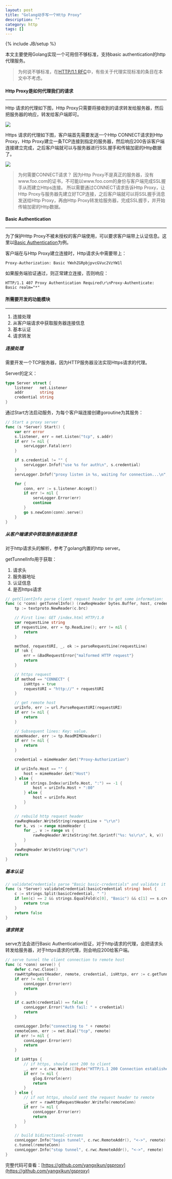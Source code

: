```yaml
---
layout: post
title: "Golang动手写一个Http Proxy"
description: ""
category: http
tags: []
---
```

{% include JB/setup %}

本文主要使用Golang实现一个可用但不够标准，支持basic authentication的http代理服务。

> 为何说不够标准，在[HTTP/1.1 RFC](https://tools.ietf.org/html/rfc2616)中，有些关于代理实现标准的条目在本文中不考虑。

#### Http Proxy是如何代理我们的请求
- - -
Http 请求的代理如下图，Http Proxy只需要将接收到的请求转发给服务器，然后把服务器的响应，转发给客户端即可。

![](/assets/img/201709160101.png)

Https 请求的代理如下图，客户端首先需要发送一个Http CONNECT请求到Http Proxy，Http Proxy建立一条TCP连接到指定的服务器，然后响应200告诉客户端连接建立完成，之后客户端就可以与服务器进行SSL握手和传输加密的Http数据了。

![](/assets/img/201709160102.png)

> 为何需要CONNECT请求？
> 因为Http Proxy不是真正的服务器，没有www.foo.com的证书，不可能以www.foo.com的身份与客户端完成SSL握手从而建立Https连接。
> 所以需要通过CONNECT请求告诉Http Proxy，让Http Proxy与服务器先建立好TCP连接，之后客户端就可以将SSL握手消息发送给Http Proxy，再由Http Proxy转发给服务器，完成SSL握手，并开始传输加密的Http数据。

<!--more-->

#### Basic Authentication
- - -
为了保护Http Proxy不被未授权的客户端使用，可以要求客户端带上认证信息。这里以[Basic Authentication](https://tools.ietf.org/html/rfc2616#page-137)为例。

客户端在与Http Proxy建立连接时，Http请求头中需要带上：
```plain
Proxy-Authorization: Basic YWxhZGRpbjpvcGVuc2VzYW1l
```

如果服务端验证通过，则正常建立连接，否则响应：
```plain
HTTP/1.1 407 Proxy Authentication Required\r\nProxy-Authenticate: Basic realm="*"
```

#### 所需要开发的功能模块
- - -
1. 连接处理
1. 从客户端请求中获取服务器连接信息
1. 基本认证
1. 请求转发

##### 连接处理

需要开发一个TCP服务器，因为HTTP服务器没法实现Https请求的代理。

Server的定义：
```go
type Server struct {
	listener   net.Listener
	addr       string
	credential string
}
```

通过Start方法启动服务，为每个客户端连接创建goroutine为其服务：
```go
// Start a proxy server
func (s *Server) Start() {
	var err error
	s.listener, err = net.Listen("tcp", s.addr)
	if err != nil {
		servLogger.Fatal(err)
	}

    if s.credential != "" {
        servLogger.Infof("use %s for auth\n", s.credential)
    }
	servLogger.Infof("proxy listen in %s, waiting for connection...\n", s.addr)

	for {
		conn, err := s.listener.Accept()
		if err != nil {
			servLogger.Error(err)
			continue
		}
		go s.newConn(conn).serve()
	}
}
```

##### 从客户端请求中获取服务器连接信息
对于http请求头的解析，参考了golang内置的http server。

getTunnelInfo用于获取：

1. 请求头
1. 服务器地址
1. 认证信息
1. 是否https请求

```go
// getClientInfo parse client request header to get some information:
func (c *conn) getTunnelInfo() (rawReqHeader bytes.Buffer, host, credential string, isHttps bool, err error) {
	tp := textproto.NewReader(c.brc)

	// First line: GET /index.html HTTP/1.0
	var requestLine string
	if requestLine, err = tp.ReadLine(); err != nil {
		return
	}

	method, requestURI, _, ok := parseRequestLine(requestLine)
	if !ok {
		err = &BadRequestError{"malformed HTTP request"}
		return
	}

	// https request
	if method == "CONNECT" {
		isHttps = true
		requestURI = "http://" + requestURI
	}

	// get remote host
	uriInfo, err := url.ParseRequestURI(requestURI)
	if err != nil {
		return
	}

	// Subsequent lines: Key: value.
	mimeHeader, err := tp.ReadMIMEHeader()
	if err != nil {
		return
	}

	credential = mimeHeader.Get("Proxy-Authorization")

	if uriInfo.Host == "" {
		host = mimeHeader.Get("Host")
	} else {
		if strings.Index(uriInfo.Host, ":") == -1 {
			host = uriInfo.Host + ":80"
		} else {
			host = uriInfo.Host
		}
	}

	// rebuild http request header
	rawReqHeader.WriteString(requestLine + "\r\n")
	for k, vs := range mimeHeader {
		for _, v := range vs {
			rawReqHeader.WriteString(fmt.Sprintf("%s: %s\r\n", k, v))
		}
	}
	rawReqHeader.WriteString("\r\n")
	return
}
```

##### 基本认证
```go
// validateCredentials parse "Basic basic-credentials" and validate it
func (s *Server) validateCredential(basicCredential string) bool {
	c := strings.Split(basicCredential, " ")
	if len(c) == 2 && strings.EqualFold(c[0], "Basic") && c[1] == s.credential {
		return true
	}
	return false
}
```

##### 请求转发
serve方法会进行Basic Authentication验证，对于http请求的代理，会把请求头转发给服务器，对于https请求的代理，则会响应200给客户端。
```go
// serve tunnel the client connection to remote host
func (c *conn) serve() {
    defer c.rwc.Close()
	rawHttpRequestHeader, remote, credential, isHttps, err := c.getTunnelInfo()
	if err != nil {
		connLogger.Error(err)
		return
	}

	if c.auth(credential) == false {
		connLogger.Error("Auth fail: " + credential)
		return
	}

	connLogger.Info("connecting to " + remote)
	remoteConn, err := net.Dial("tcp", remote)
	if err != nil {
		connLogger.Error(err)
		return
	}

	if isHttps {
		// if https, should sent 200 to client
		_, err = c.rwc.Write([]byte("HTTP/1.1 200 Connection established\r\n\r\n"))
		if err != nil {
			glog.Errorln(err)
			return
		}
	} else {
		// if not https, should sent the request header to remote
		_, err = rawHttpRequestHeader.WriteTo(remoteConn)
		if err != nil {
			connLogger.Error(err)
			return
		}
	}

	// build bidirectional-streams
	connLogger.Info("begin tunnel", c.rwc.RemoteAddr(), "<->", remote)
	c.tunnel(remoteConn)
    connLogger.Info("stop tunnel", c.rwc.RemoteAddr(), "<->", remote)
}
```

完整代码可查看：[https://github.com/yangxikun/gsproxy](https://github.com/yangxikun/gsproxy)